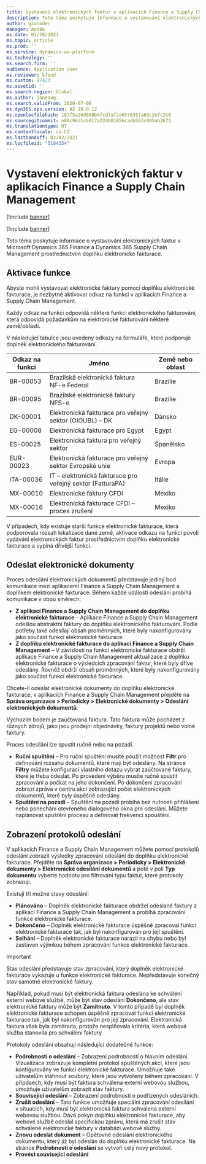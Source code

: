 ```yaml
---
title: Vystavení elektronických faktur v aplikacích Finance a Supply Chain Management
description: Toto téma poskytuje informace o vystavování elektronických faktur v Microsoft Dynamics 365 Finance a Dynamics 365 Supply Chain Management prostřednictvím doplňku elektronické fakturace.
author: gionoder
manager: AnnBe
ms.date: 01/28/2021
ms.topic: article
ms.prod: ''
ms.service: dynamics-ax-platform
ms.technology: ''
ms.search.form: ''
audience: Application User
ms.reviewer: kfend
ms.custom: 97423
ms.assetid: ''
ms.search.region: Global
ms.author: janeaug
ms.search.validFrom: 2020-07-08
ms.dyn365.ops.version: AX 10.0.12
ms.openlocfilehash: 187f5a20d088b4fcd7af2a6576357a69c2efc2c6
ms.sourcegitcommit: e88c96d1cb817a22db81856cadb563c095ab2671
ms.translationtype: HT
ms.contentlocale: cs-CZ
ms.lasthandoff: 02/02/2021
ms.locfileid: "5104354"
---
```

# <a name="issue-electronic-invoices-in-finance-and-supply-chain-management"></a>Vystavení elektronických faktur v aplikacích Finance a Supply Chain Management

[!include [banner](../includes/banner.md)]

[!include [banner](../includes/preview-banner.md)]

Toto téma poskytuje informace o vystavování elektronických faktur v Microsoft Dynamics 365 Finance a Dynamics 365 Supply Chain Management prostřednictvím doplňku elektronické fakturace.


## <a name="feature-activation"></a>Aktivace funkce

Abyste mohli vystavovat elektronické faktury pomocí doplňku elektronické fakturace, je nezbytné aktivovat odkaz na funkci v aplikacích Finance a Supply Chain Management.

Každý odkaz na funkci odpovídá některé funkci elektronického fakturování, která odpovídá požadavkům na elektronické fakturování některé země/oblasti.

V následující tabulce jsou uvedeny odkazy na formuláře, které podporuje doplněk elektronického fakturování.

| Odkaz na funkci | Jméno                                              | Země nebo oblast |
|-------------------|---------------------------------------------------|----------------|
| BR-00053          | Brazilská elektronická faktura NF-e Federal       | Brazílie         |
| BR-00095          | Brazilské elektronické faktury NFS-e               | Brazílie         |
| DK-00001          | Elektronická fakturace pro veřejný sektor (OIOUBL) – DK    | Dánsko        |
| EG-00008          | Elektronická fakturace pro Egypt                             | Egypt          |
| ES-00025          | Elektronická faktura pro veřejný sektor           | Španělsko          |
| EUR-00023         | Elektronická fakturace pro veřejný sektor Evropské unie       | Evropa         |
| ITA-00036         | IT – elektronická fakturace pro veřejný sektor (FatturaPA) | Itálie          |
| MX-00010          | Elektronické faktury CFDI                                  | Mexiko         |
| MX-00016          | Elektronická fakturace CFDI – proces zrušení           | Mexiko         |

V případech, kdy existuje starší funkce elektronické fakturace, která podporovala rozsah lokalizace dané země, aktivace odkazu na funkci povolí vydávání elektronických faktur prostřednictvím doplňku elektronické fakturace a vypíná dřívější funkci.

## <a name="submit-electronic-documents"></a>Odeslat elektronické dokumenty

Proces odesílání elektronických dokumentů představuje jediný bod komunikace mezi aplikacemi Finance a Supply Chain Management a doplňkem elektronické fakturace. Během každé události odeslání probíhá komunikace v obou směrech:

- **Z aplikací Finance a Supply Chain Management do doplňku elektronické fakturace** – Aplikace Finance a Supply Chain Management odešlou abstraktní faktury do doplňku elektronického fakturování. Podle potřeby také odesílají obsah proměnných, které byly nakonfigurovány jako součást funkcí elektronické fakturace.
- **Z doplňku elektronické fakturace do aplikací Finance a Supply Chain Management** – V závislosti na funkci elektronické fakturace obdrží aplikace Finance a Supply Chain Management aktualizace z doplňku elektronické fakturace o výsledcích zpracování faktur, které byly dříve odeslány. Rovněž obdrží obsah proměnných, které byly nakonfigurovány jako součást funkcí elektronické fakturace.

Chcete-li odeslat elektronické dokumenty do doplňku elektronické fakturace, v aplikacích Finance a Supply Chain Management přejděte na **Správa organizace &gt; Periodicky &gt; Elektronické dokumenty &gt; Odeslání elektronických dokumentů**.

Výchozím bodem je zaúčtovaná faktura. Tato faktura může pocházet z různých zdrojů, jako jsou prodejní objednávky, faktury projektů nebo volné faktury.

Proces odesílání lze spustit ručně nebo na pozadí.

- **Ruční spuštění** – Pro ruční spuštění musíte použít možnost **Filtr** pro definování rozsahu dokumentů, které mají být odeslány. Na stránce **Filtry** můžete konfigurací vlastního dotazu vybrat zaúčtované faktury, které je třeba odeslat. Po provedení výběru musíte ručně spustit zpracování a počkat na jeho dokončení. Po dokončení zpracování zobrazí zpráva v centru akcí zobrazující počet elektronických dokumentů, které byly úspěšně odeslány.
- **Spuštění na pozadí** – Spuštění na pozadí probíhá bez nutnosti přihlášení nebo ponechání otevřeného dialogového okna pro odeslání. Můžete naplánovat spuštění procesu a definovat frekvenci spouštění.

## <a name="view-the-submission-logs"></a>Zobrazení protokolů odeslání

V aplikacích Finance a Supply Chain Management můžete pomocí protokolů odeslání zobrazit výsledky zpracování odeslání do doplňku elektronické fakturace. Přejděte na **Správa organizace &gt; Periodicky &gt; Elektronické dokumenty &gt; Elektronické odesílání dokumentů** a poté v poli **Typ dokumentu** vyberte hodnotu pro filtrování typu faktur, které protokoly zobrazují.

Existují tři možné stavy odeslání:

- **Plánováno** – Doplněk elektronické fakturace obdržel odeslané faktury z aplikací Finance a Supply Chain Management a probíhá zpracování funkce elektronické fakturace.
- **Dokončeno** – Doplněk elektronické fakturace úspěšně zpracoval funkci elektronické fakturace tak, jak byl nakonfigurován pro její spuštění.
- **Selhání** – Doplněk elektronické fakturace narazil na chybu nebo byl zastaven výjimkou během zpracování funkce elektronické fakturace.

> [!IMPORTANT]
> Stav odeslání představuje stav zpracování, který doplněk elektronické fakturace vykazuje u funkce elektronické fakturace. Nepředstavuje konečný stav samotné elektronické faktury.
>
> Například, pokud musí být elektronická faktura odeslána ke schválení externí webové službě, může být stav odeslání **Dokončeno**, ale stav elektronické faktury může být **Zamítnuto**. V tomto případě byl doplněk elektronické fakturace schopen úspěšně zpracovat funkci elektronické fakturace tak, jak byl nakonfigurován pro její zpracování. Elektronická faktura však byla zamítnuta, protože nesplňovala kritéria, která webová služba stanovila pro schválení faktury.

Protokoly odeslání obsahují následující dodatečné funkce:

- **Podrobnosti o odeslání** – Zobrazení podrobností o hlavním odeslání. Vizualizace zobrazuje kompletní protokol spuštěných akcí, které jsou konfigurovány ve funkci elektronické fakturace. Umožňuje také uživatelům stáhnout soubory, které jsou vytvořeny během zpracování. V přípdaech, kdy musí být faktura schválena externí webovou službou, umožňuje uživatelům zobrazit stav faktury.
- **Související odeslání** – Zobrazení podrobností o podřízených odesláních.
- **Zrušit odeslání** – Tato funkce umožňuje speciální zpracování odesílání v situacích, kdy musí být elektronická faktura schválena externí webovou službou. Dává pokyn doplňku elektronické fakturace, aby webové službě odeslal specifickou zprávu, která má zrušit stav schválené elektronické faktury v databázi webové služby.
- **Znovu odeslat dokument** – Opětovné odeslání elektronického dokumentu, který již byl odeslán do doplňku elektronické fakturace. Na stránce **Podrobnosti o odeslání** se vytvoří celý nový protokol.
- **Provést související odeslání**
